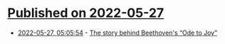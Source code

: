 # [Published on 2022-05-27](index.md)

* [2022-05-27, 05:05:54](https://news.ycombinator.com/item?id=31526172) - [The story behind Beethoven's “Ode to Joy”](https://www.themarginalian.org/2022/05/17/beethoven-ode-to-joy/)
